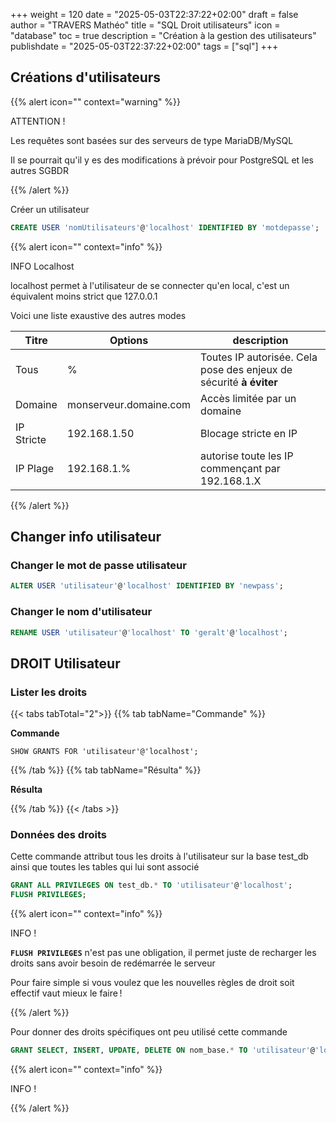 +++
weight = 120
date = "2025-05-03T22:37:22+02:00"
draft = false
author = "TRAVERS Mathéo"
title = "SQL Droit utilisateurs"
icon = "database"
toc = true
description = "Création à la gestion des utilisateurs"
publishdate = "2025-05-03T22:37:22+02:00"
tags = ["sql"]
+++

## Créations d'utilisateurs


{{% alert icon="" context="warning" %}}

ATTENTION ! 

Les requêtes sont basées sur des serveurs de type MariaDB/MySQL

Il se pourrait qu'il y es des modifications à prévoir pour PostgreSQL et les autres SGBDR

{{% /alert %}}

Créer un utilisateur
```sql
CREATE USER 'nomUtilisateurs'@'localhost' IDENTIFIED BY 'motdepasse';
```

{{% alert icon="" context="info" %}}

INFO Localhost

localhost permet à l'utilisateur de se connecter qu'en local, c'est un équivalent moins strict que 127.0.0.1

Voici une liste exaustive des autres modes

| Titre    | Options                | description |
|----------|------------------------|--------------------------------------------------------|
|Tous      | %                      | Toutes IP autorisée. Cela pose des enjeux de sécurité **à éviter** |
| Domaine  | monserveur.domaine.com | Accès limitée par un domaine |
|IP Stricte| 192.168.1.50           | Blocage stricte en IP |
| IP Plage |192.168.1.%             | autorise toute les IP commençant par 192.168.1.X |

{{% /alert %}}

## Changer info utilisateur

### Changer le mot de passe utilisateur

```sql
ALTER USER 'utilisateur'@'localhost' IDENTIFIED BY 'newpass';
```


### Changer le nom d'utilisateur

```sql
RENAME USER 'utilisateur'@'localhost' TO 'geralt'@'localhost';
```


## DROIT Utilisateur

### Lister les droits

{{< tabs tabTotal="2">}}
{{% tab tabName="Commande" %}}

**Commande**

```
SHOW GRANTS FOR 'utilisateur'@'localhost';
```

{{% /tab %}}
{{% tab tabName="Résulta" %}}

**Résulta**



{{% /tab %}}
{{< /tabs >}}


### Données des droits
Cette commande attribut tous les droits à l'utilisateur sur la base test_db ainsi que toutes les tables qui lui sont associé

```sql
GRANT ALL PRIVILEGES ON test_db.* TO 'utilisateur'@'localhost';
FLUSH PRIVILEGES;
```

{{% alert icon="" context="info" %}}

INFO ! 

**`FLUSH PRIVILEGES`** n'est pas une obligation, il permet juste de recharger les droits sans avoir besoin de redémarrée le serveur

Pour faire simple si vous voulez que les nouvelles règles de droit soit effectif vaut mieux le faire !


{{% /alert %}}


Pour donner des droits spécifiques ont peu utilisé cette commande 

```sql
GRANT SELECT, INSERT, UPDATE, DELETE ON nom_base.* TO 'utilisateur'@'localhost';
```

{{% alert icon="" context="info" %}}

INFO ! 




{{% /alert %}}
